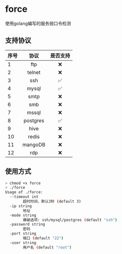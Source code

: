 # force
使用golang编写的服务弱口令检测

## 支持协议

|序号|协议|是否支持|
|:---|:---:| :---: |
|1|ftp|❌|
|2|telnet|❌|
|3|ssh|✅|
|4|mysql|✅|
|5|smtp|❌|
|6|smb|❌|
|7|mssql|❌|
|8|postgres|✅|
|9|hive|❌|
|10|redis|❌|
|11|mangoDB|❌|
|12|rdp|❌|


## 使用方式

```bash
> chmod +x force
> ./force 
Usage of ./force:
  --timeout int
        超时时间，默认3秒 (default 3)
  -ip string
        地址
  -mode string
        爆破选项: ssh/mysql/postgres (default "ssh")
  -password string
        密码
  -port string
        端口 (default "22")
  -user string
        用户名 (default "root")
```
